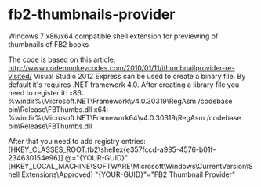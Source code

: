 fb2-thumbnails-provider
=======================

Windows 7 x86/x64 compatible shell extension for previewing of thumbnails of FB2 books

The code is based on this article: http://www.codemonkeycodes.com/2010/01/11/ithumbnailprovider-re-visited/
Visual Studio 2012 Express can be used to create a binary file. By default it's requires .NET framework 4.0.
After creating a library file you need to register it:
x86: %windir%\Microsoft.NET\Framework\v4.0.30319\RegAsm /codebase bin\Release\FBThumbs.dll
x64: %windir%\Microsoft.NET\Framework64\v4.0.30319\RegAsm /codebase bin\Release\FBThumbs.dll

After that you need to add registry entries:
[HKEY_CLASSES_ROOT\.fb2\shellex\{e357fccd-a995-4576-b01f-234630154e96}]
@="{YOUR-GUID}"
[HKEY_LOCAL_MACHINE\SOFTWARE\Microsoft\Windows\CurrentVersion\Shell Extensions\Approved]
"{YOUR-GUID}"="FB2 Thumbnail Provider"

